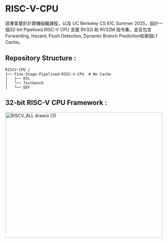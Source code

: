 # RISC-V-CPU
該專案基於計算機組織課程，以及 UC Berkeley CS 61C Summer 2025，設計一個32-bit Pipelined RISC-V CPU 支援 RV32I 和 RV32M 指令集，並且包含Forwarding, Hazard, Flush Detection, Dynamic Branch Prediction和兩個L1 Cache。
  
## Repository Structure :
```
RISCV-CPU /
├── Five-Stage-Pipelined-RISC-V-CPU  # No Cache  
│   ├── RTL
│   └── Testbench
│   └── DEF         
```

## 32-bit RISC-V CPU Framework :   
<img width="500" height="400" alt="RISCV_ALL drawio (3)" src="https://github.com/user-attachments/assets/3f7c01e0-0a03-4622-90f1-992623e3e7a1" />   


